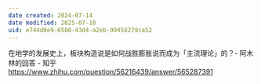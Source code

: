 ```yaml
---
date created: 2024-07-14
date modified: 2025-07-10
uid: e744d0e9-6580-43d4-a2eb-99458279ca52
---
```


在地学的发展史上，板块构造说是如何战胜膨胀说而成为「主流理论」的？- 阿木林的回答 - 知乎  
https://www.zhihu.com/question/56216439/answer/565287391
